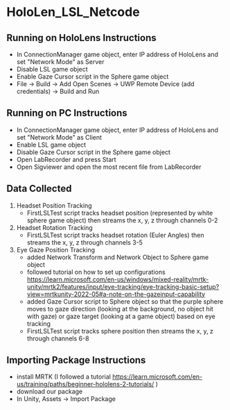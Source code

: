 # HoloLen_LSL_Netcode

## Running on HoloLens Instructions
* In ConnectionManager game object, enter IP address of HoloLens and set "Network Mode" as Server
* Disable LSL game object
* Enable Gaze Cursor script in the Sphere game object
* File -> Build -> Add Open Scenes -> UWP Remote Device (add credentials) -> Build and Run

## Running on PC Instructions
* In ConnectionManager game object, enter IP address of HoloLens and set "Network Mode" as Client
* Enable LSL game object
* Disable Gaze Cursor script in the Sphere game object
* Open LabRecorder and press Start
* Open Sigviewer and open the most recent file from LabRecorder

## Data Collected
1. Headset Position Tracking
    * FirstLSLTest script tracks headset position (represented by white sphere game object) then streams the x, y, z through channels 0-2
2. Headset Rotation Tracking
    * FirstLSLTest script tracks headset rotation (Euler Angles) then streams the x, y, z through channels 3-5
3. Eye Gaze Position Tracking
    * added Network Transform and Network Object to Sphere game object
    * followed tutorial on how to set up configurations https://learn.microsoft.com/en-us/windows/mixed-reality/mrtk-unity/mrtk2/features/input/eye-tracking/eye-tracking-basic-setup?view=mrtkunity-2022-05#a-note-on-the-gazeinput-capability
    * added Gaze Cursor script to Sphere object so that the purple sphere moves to gaze direction (looking at the background, no object hit with gaze) or gaze target (looking at a game object) based on eye tracking
    * FirstLSLTest script tracks sphere position then streams the x, y, z through channels 6-8

## Importing Package Instructions
* install MRTK (I followed a tutorial https://learn.microsoft.com/en-us/training/paths/beginner-hololens-2-tutorials/ )
* download our package
* In Unity, Assets -> Import Package

